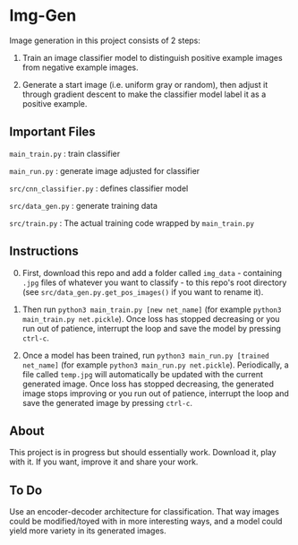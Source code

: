 # Img-Gen

Image generation in this project consists of 2 steps:


1) Train an image classifier model to distinguish positive example images from negative example images.

2) Generate a start image (i.e. uniform gray or random), then adjust it through gradient descent to make the classifier model label it as a positive example.


## Important Files

`main_train.py` : train classifier

`main_run.py` : generate image adjusted for classifier

`src/cnn_classifier.py` : defines classifier model

`src/data_gen.py` : generate training data

`src/train.py` : The actual training code wrapped by `main_train.py`


## Instructions

0) First, download this repo and add a folder called `img_data` - containing `.jpg` files of whatever you want to classify - to this repo's root directory (see `src/data_gen.py.get_pos_images()` if you want to rename it).

1) Then run `python3 main_train.py [new net_name]` (for example `python3 main_train.py net.pickle`). Once loss has stopped decreasing or you run out of patience, interrupt the loop and save the model by pressing `ctrl-c`.

2) Once a model has been trained, run `python3 main_run.py [trained net_name]` (for example `python3 main_run.py net.pickle`). Periodically, a file called `temp.jpg` will automatically be updated with the current generated image. Once loss has stopped decreasing, the generated image stops improving or you run out of patience, interrupt the loop and save the generated image by pressing `ctrl-c`.


## About

This project is in progress but should essentially work. Download it, play with it. If you want, improve it and share your work.

## To Do

Use an encoder-decoder architecture for classification. That way images could be modified/toyed with in more interesting ways, and a model could yield more variety in its generated images.





